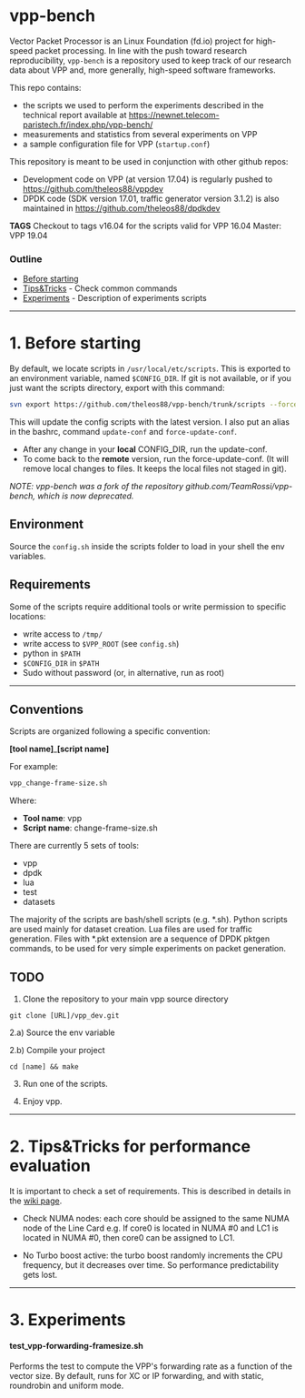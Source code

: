 vpp-bench
===

Vector Packet Processor is an Linux Foundation (fd.io) project for high-speed packet processing.
In line with the push toward research reproducibility, ```vpp-bench``` is a repository used to keep track of our research data about VPP and, more generally, high-speed software frameworks.

This repo contains:

- the scripts we used to perform the experiments described in the technical report
  available at https://newnet.telecom-paristech.fr/index.php/vpp-bench/
- measurements and statistics from several experiments on VPP
- a sample configuration file for VPP (```startup.conf```)


This repository is meant to be used in conjunction with other github repos:
- Development code on VPP (at version 17.04) is regularly pushed to https://github.com/theleos88/vppdev
- DPDK code (SDK version 17.01, traffic generator version 3.1.2) is also maintained in https://github.com/theleos88/dpdkdev

**TAGS**
Checkout to tags v16.04 for the scripts valid for VPP 16.04
Master: VPP 19.04



### Outline

* [Before starting](https://github.com/theleos88/vpp-bench#before-starting)
* [Tips&Tricks](https://github.com/theleos88/vpp-bench#tipstricks-for-performance-evaluation) - Check common commands
* [Experiments](https://github.com/theleos88/vpp-bench#experiments) - Description of experiments scripts

------

# 1. Before starting

By default, we locate scripts in ```/usr/local/etc/scripts```. This is exported to an environment variable, named ```$CONFIG_DIR```.
If git is not available, or if you just want the scripts directory, export with this command:

```bash
svn export https://github.com/theleos88/vpp-bench/trunk/scripts --force $CONFIG_DIR
```

This will update the config scripts with the latest version. I also put an alias in the bashrc, command ```update-conf``` and ```force-update-conf```.

- After any change in your **local** CONFIG_DIR, run the update-conf.
- To come back to the **remote** version, run the force-update-conf. (It will remove local changes to files. It keeps the local files not staged in git).

*NOTE: vpp-bench was a fork of the repository github.com/TeamRossi/vpp-bench, which is now deprecated.*

## Environment
Source the ```config.sh``` inside the scripts folder to load in your shell the env variables.

## Requirements
Some of the scripts require additional tools or write permission to specific locations:

- write access to ```/tmp/```
- write access to ```$VPP_ROOT``` (see ```config.sh```)
- python in ```$PATH```
- ```$CONFIG_DIR``` in ```$PATH```
- Sudo without password (or, in alternative, run as root)

---

## Conventions

Scripts are organized following a specific convention:

**[tool name]**_**[script name]**

For example:

```bash
vpp_change-frame-size.sh
```
Where:

- **Tool name**: vpp
- **Script name**: change-frame-size.sh

There are currently 5 sets of tools:

- vpp
- dpdk
- lua
- test
- datasets


The majority of the scripts are bash/shell scripts (e.g. *.sh).
Python scripts are used mainly for dataset creation. 
Lua files are used for traffic generation.
Files with *.pkt extension are a sequence of DPDK pktgen commands, to be used for very simple experiments on packet generation.


## TODO

1. Clone the repository to your main vpp source directory
```
git clone [URL]/vpp_dev.git
```

2.a) Source the env variable

2.b) Compile your project
```
cd [name] && make 
```

3. Run one of the scripts.

4. Enjoy vpp.

-----------------------------------------

# 2. Tips&Tricks for performance evaluation

It is important to check a set of requirements. This is described in details in the [wiki page](https://github.com/theleos88/vpp-bench/wiki).

- Check NUMA nodes: each core should be assigned to the same NUMA node of the Line Card
e.g. If core0 is located in NUMA #0 and LC1 is located in NUMA #0, then core0 can be assigned to LC1.

- No Turbo boost active: the turbo boost randomly increments the CPU frequency, but it decreases over time. So performance predictability gets lost.


-----------------------------------------

# 3. Experiments

#### test_vpp-forwarding-framesize.sh

Performs the test to compute the VPP's forwarding rate as a function of the vector size.
By default, runs for XC or IP forwarding, and with static, roundrobin and uniform mode.

